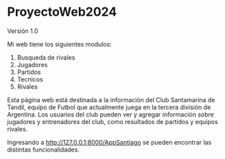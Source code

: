 # ProyectoWeb2024

Versión
1.0

Mi web tiene los siguientes modulos:

  1. Busqueda de rivales
  2. Jugadores
  3. Partidos
  4. Tecnicos
  5. Rivales

Esta página web está destinada a la información del Club Santamarina de Tandil, equipo de Futbol que actualmente juega en la tercera división de Argentina. Los usuarios del club pueden ver y agregar información sobre jugadores y entrenadores del club, como resultados de partidos y equipos rivales.

Ingresando a http://127.0.0.1:8000/AppSantiago se pueden encontrar las distintas funcionalidades.
